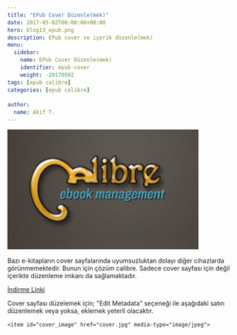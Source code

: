 ```yaml
---
title: "EPub Cover Düzenle(mek)"
date: 2017-05-02T00:00:00+00:00
hero: blog13_epub.png
description: EPub cover ve içerik düzenle(mek)
menu:
  sidebar:
    name: EPub Cover Düzenle(mek)
    identifier: epub-cover
    weight: -20170502
tags: [epub calibre]
categories: [epub calibre]

author:
  name: Akif T.
---
```


![epub](blog13_epub.png "epub")<br>

Bazı e-kitapların cover sayfalarında uyumsuzluktan dolayı diğer cihazlarda görünmemektedir. Bunun için çözüm calibre. Sadece cover sayfası için değil içerikte düzenleme imkanı da sağlamaktadır. <br>

[İndirme Linki](http://calibre-ebook.com/download "Link")

Cover sayfası düzelemek için;
"Edit Metadata" seçeneği ile aşağıdaki satırı düzenlemek veya yoksa, eklemek yeterli olacaktır.

```
<item id="cover_image" href="cover.jpg" media-type="image/jpeg">
```
